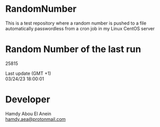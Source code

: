 # RandomNumber    
This is a test repository where a random number is pushed to a file automatically passwordless from a cron job in my Linux CentOS server    
# Random Number of the last run   
25815
      
Last update (GMT +1)    
03/24/23 18:00:01
# Developer    
Hamdy Abou El Anein   
hamdy.aea@protonmail.com
